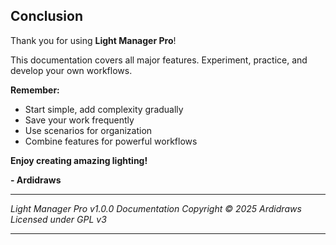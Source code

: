 ## Conclusion

Thank you for using **Light Manager Pro**!

This documentation covers all major features. Experiment, practice, and develop your own workflows.

**Remember:**
- Start simple, add complexity gradually
- Save your work frequently
- Use scenarios for organization
- Combine features for powerful workflows

**Enjoy creating amazing lighting!**

**- Ardidraws**

---

*Light Manager Pro v1.0.0 Documentation*
*Copyright © 2025 Ardidraws*
*Licensed under GPL v3*

---
